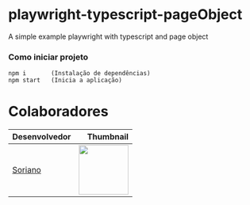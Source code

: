 # playwright-typescript-pageObject

A simple example playwright with typescript and page object

### Como iniciar projeto

```
npm i       (Instalação de dependências)
npm start   (Inicia a aplicação)
```

# Colaboradores

| Desenvolvedor                                |                                                                            Thumbnail |
| -------------------------------------------- | -----------------------------------------------------------------------------------: |
| [Soriano](https://github.com/gustavoSoriano) | <img src="https://avatars3.githubusercontent.com/u/20995835?s=460&v=4" width="100"/> |
